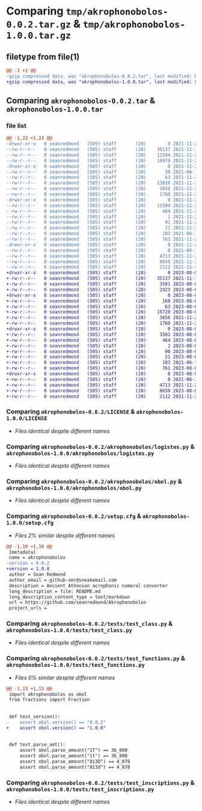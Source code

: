 # Comparing `tmp/akrophonobolos-0.0.2.tar.gz` & `tmp/akrophonobolos-1.0.0.tar.gz`

## filetype from file(1)

```diff
@@ -1 +1 @@
-gzip compressed data, was "akrophonobolos-0.0.2.tar", last modified: Mon Nov 22 15:10:30 2021, max compression
+gzip compressed data, was "akrophonobolos-1.0.0.tar", last modified: Sat Aug  5 01:06:33 2023, max compression
```

## Comparing `akrophonobolos-0.0.2.tar` & `akrophonobolos-1.0.0.tar`

### file list

```diff
@@ -1,23 +1,23 @@
-drwxr-xr-x   0 seanredmond   (505) staff       (20)        0 2021-11-22 15:10:30.246443 akrophonobolos-0.0.2/
--rw-r--r--   0 seanredmond   (505) staff       (20)    35137 2021-11-18 01:55:06.000000 akrophonobolos-0.0.2/LICENSE
--rw-r--r--   0 seanredmond   (505) staff       (20)    11594 2021-11-22 15:10:30.246528 akrophonobolos-0.0.2/PKG-INFO
--rw-r--r--   0 seanredmond   (505) staff       (20)    10979 2021-11-21 23:11:00.000000 akrophonobolos-0.0.2/README.md
-drwxr-xr-x   0 seanredmond   (505) staff       (20)        0 2021-11-22 15:10:30.245418 akrophonobolos-0.0.2/akrophonobolos/
--rw-r--r--   0 seanredmond   (505) staff       (20)       30 2021-06-15 21:40:23.000000 akrophonobolos-0.0.2/akrophonobolos/__init__.py
--rw-r--r--   0 seanredmond   (505) staff       (20)       63 2021-11-22 15:01:18.000000 akrophonobolos-0.0.2/akrophonobolos/__version__.py
--rw-r--r--   0 seanredmond   (505) staff       (20)    13016 2021-11-22 14:53:22.000000 akrophonobolos-0.0.2/akrophonobolos/akrophonobolos.py
--rw-r--r--   0 seanredmond   (505) staff       (20)     3656 2021-11-21 01:44:50.000000 akrophonobolos-0.0.2/akrophonobolos/logistes.py
--rw-r--r--   0 seanredmond   (505) staff       (20)     1760 2021-11-21 01:43:36.000000 akrophonobolos-0.0.2/akrophonobolos/obol.py
-drwxr-xr-x   0 seanredmond   (505) staff       (20)        0 2021-11-22 15:10:30.245934 akrophonobolos-0.0.2/akrophonobolos.egg-info/
--rw-r--r--   0 seanredmond   (505) staff       (20)    11594 2021-11-22 15:10:30.000000 akrophonobolos-0.0.2/akrophonobolos.egg-info/PKG-INFO
--rw-r--r--   0 seanredmond   (505) staff       (20)      464 2021-11-22 15:10:30.000000 akrophonobolos-0.0.2/akrophonobolos.egg-info/SOURCES.txt
--rw-r--r--   0 seanredmond   (505) staff       (20)        1 2021-11-22 15:10:30.000000 akrophonobolos-0.0.2/akrophonobolos.egg-info/dependency_links.txt
--rw-r--r--   0 seanredmond   (505) staff       (20)       91 2021-11-22 15:10:30.000000 akrophonobolos-0.0.2/akrophonobolos.egg-info/entry_points.txt
--rw-r--r--   0 seanredmond   (505) staff       (20)       21 2021-11-22 15:10:30.000000 akrophonobolos-0.0.2/akrophonobolos.egg-info/top_level.txt
--rw-r--r--   0 seanredmond   (505) staff       (20)      103 2021-06-18 15:06:50.000000 akrophonobolos-0.0.2/pyproject.toml
--rw-r--r--   0 seanredmond   (505) staff       (20)      761 2021-11-22 15:10:30.246811 akrophonobolos-0.0.2/setup.cfg
-drwxr-xr-x   0 seanredmond   (505) staff       (20)        0 2021-11-22 15:10:30.246353 akrophonobolos-0.0.2/tests/
--rw-r--r--   0 seanredmond   (505) staff       (20)        0 2021-06-15 21:41:33.000000 akrophonobolos-0.0.2/tests/__init__.py
--rw-r--r--   0 seanredmond   (505) staff       (20)     4713 2021-11-22 14:19:29.000000 akrophonobolos-0.0.2/tests/test_class.py
--rw-r--r--   0 seanredmond   (505) staff       (20)     8659 2021-11-22 15:01:05.000000 akrophonobolos-0.0.2/tests/test_functions.py
--rw-r--r--   0 seanredmond   (505) staff       (20)     2112 2021-11-21 01:49:22.000000 akrophonobolos-0.0.2/tests/test_inscriptions.py
+drwxr-xr-x   0 seanredmond   (505) staff       (20)        0 2023-08-05 01:06:33.139415 akrophonobolos-1.0.0/
+-rw-r--r--   0 seanredmond   (505) staff       (20)    35137 2021-11-18 01:55:06.000000 akrophonobolos-1.0.0/LICENSE
+-rw-r--r--   0 seanredmond   (505) staff       (20)     3501 2023-08-05 01:06:33.139490 akrophonobolos-1.0.0/PKG-INFO
+-rw-r--r--   0 seanredmond   (505) staff       (20)     2923 2023-08-05 00:21:35.000000 akrophonobolos-1.0.0/README.md
+drwxr-xr-x   0 seanredmond   (505) staff       (20)        0 2023-08-05 01:06:33.138160 akrophonobolos-1.0.0/akrophonobolos/
+-rw-r--r--   0 seanredmond   (505) staff       (20)      168 2023-08-04 23:38:48.000000 akrophonobolos-1.0.0/akrophonobolos/__init__.py
+-rw-r--r--   0 seanredmond   (505) staff       (20)       63 2023-08-05 01:03:30.000000 akrophonobolos-1.0.0/akrophonobolos/__version__.py
+-rw-r--r--   0 seanredmond   (505) staff       (20)    15720 2023-08-04 23:38:48.000000 akrophonobolos-1.0.0/akrophonobolos/akrophonobolos.py
+-rw-r--r--   0 seanredmond   (505) staff       (20)     3656 2021-11-21 01:44:50.000000 akrophonobolos-1.0.0/akrophonobolos/logistes.py
+-rw-r--r--   0 seanredmond   (505) staff       (20)     1760 2021-11-21 01:43:36.000000 akrophonobolos-1.0.0/akrophonobolos/obol.py
+drwxr-xr-x   0 seanredmond   (505) staff       (20)        0 2023-08-05 01:06:33.138845 akrophonobolos-1.0.0/akrophonobolos.egg-info/
+-rw-r--r--   0 seanredmond   (505) staff       (20)     3501 2023-08-05 01:06:33.000000 akrophonobolos-1.0.0/akrophonobolos.egg-info/PKG-INFO
+-rw-r--r--   0 seanredmond   (505) staff       (20)      464 2023-08-05 01:06:33.000000 akrophonobolos-1.0.0/akrophonobolos.egg-info/SOURCES.txt
+-rw-r--r--   0 seanredmond   (505) staff       (20)        1 2023-08-05 01:06:33.000000 akrophonobolos-1.0.0/akrophonobolos.egg-info/dependency_links.txt
+-rw-r--r--   0 seanredmond   (505) staff       (20)       90 2023-08-05 01:06:33.000000 akrophonobolos-1.0.0/akrophonobolos.egg-info/entry_points.txt
+-rw-r--r--   0 seanredmond   (505) staff       (20)       21 2023-08-05 01:06:33.000000 akrophonobolos-1.0.0/akrophonobolos.egg-info/top_level.txt
+-rw-r--r--   0 seanredmond   (505) staff       (20)      103 2021-06-18 15:06:50.000000 akrophonobolos-1.0.0/pyproject.toml
+-rw-r--r--   0 seanredmond   (505) staff       (20)      761 2023-08-05 01:06:33.139765 akrophonobolos-1.0.0/setup.cfg
+drwxr-xr-x   0 seanredmond   (505) staff       (20)        0 2023-08-05 01:06:33.139325 akrophonobolos-1.0.0/tests/
+-rw-r--r--   0 seanredmond   (505) staff       (20)        0 2021-06-15 21:41:33.000000 akrophonobolos-1.0.0/tests/__init__.py
+-rw-r--r--   0 seanredmond   (505) staff       (20)     4713 2021-11-22 14:19:29.000000 akrophonobolos-1.0.0/tests/test_class.py
+-rw-r--r--   0 seanredmond   (505) staff       (20)     8659 2023-08-05 01:04:47.000000 akrophonobolos-1.0.0/tests/test_functions.py
+-rw-r--r--   0 seanredmond   (505) staff       (20)     2112 2021-11-21 01:49:22.000000 akrophonobolos-1.0.0/tests/test_inscriptions.py
```

### Comparing `akrophonobolos-0.0.2/LICENSE` & `akrophonobolos-1.0.0/LICENSE`

 * *Files identical despite different names*

### Comparing `akrophonobolos-0.0.2/akrophonobolos/logistes.py` & `akrophonobolos-1.0.0/akrophonobolos/logistes.py`

 * *Files identical despite different names*

### Comparing `akrophonobolos-0.0.2/akrophonobolos/obol.py` & `akrophonobolos-1.0.0/akrophonobolos/obol.py`

 * *Files identical despite different names*

### Comparing `akrophonobolos-0.0.2/setup.cfg` & `akrophonobolos-1.0.0/setup.cfg`

 * *Files 2% similar despite different names*

```diff
@@ -1,10 +1,10 @@
 [metadata]
 name = akrophonobolos
-version = 0.0.2
+version = 1.0.0
 author = Sean Redmond
 author_email = github-smr@sneakemail.com
 description = Ancient Athenian acrophonic numeral converter
 long_description = file: README.md
 long_description_content_type = text/markdown
 url = https://github.com/seanredmond/Akrophonobolos
 project_urls =
```

### Comparing `akrophonobolos-0.0.2/tests/test_class.py` & `akrophonobolos-1.0.0/tests/test_class.py`

 * *Files identical despite different names*

### Comparing `akrophonobolos-0.0.2/tests/test_functions.py` & `akrophonobolos-1.0.0/tests/test_functions.py`

 * *Files 0% similar despite different names*

```diff
@@ -1,13 +1,13 @@
 import akrophonobolos as obol
 from fractions import Fraction
 
 
 def test_version():
-    assert obol.version() == "0.0.2"
+    assert obol.version() == "1.0.0"
 
 
 def test_parse_amt():
     assert obol.parse_amount("1T") == 36_000
     assert obol.parse_amount("1t") == 36_000
     assert obol.parse_amount("813D") == 4_878
     assert obol.parse_amount("813d") == 4_878
```

### Comparing `akrophonobolos-0.0.2/tests/test_inscriptions.py` & `akrophonobolos-1.0.0/tests/test_inscriptions.py`

 * *Files identical despite different names*

